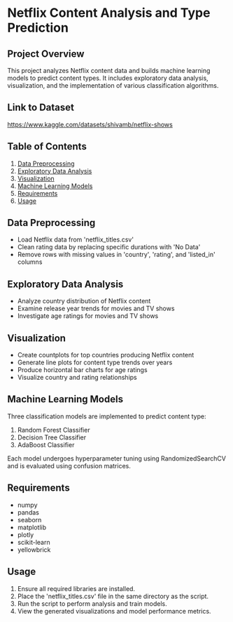 # Netflix Content Analysis and Type Prediction

## Project Overview
This project analyzes Netflix content data and builds machine learning models to predict content types. It includes exploratory data analysis, visualization, and the implementation of various classification algorithms.

## Link to Dataset
https://www.kaggle.com/datasets/shivamb/netflix-shows

## Table of Contents
1. [Data Preprocessing](#data-preprocessing)
2. [Exploratory Data Analysis](#exploratory-data-analysis)
3. [Visualization](#visualization)
4. [Machine Learning Models](#machine-learning-models)
5. [Requirements](#requirements)
6. [Usage](#usage)

## Data Preprocessing
- Load Netflix data from 'netflix_titles.csv'
- Clean rating data by replacing specific durations with 'No Data'
- Remove rows with missing values in 'country', 'rating', and 'listed_in' columns

## Exploratory Data Analysis
- Analyze country distribution of Netflix content
- Examine release year trends for movies and TV shows
- Investigate age ratings for movies and TV shows

## Visualization
- Create countplots for top countries producing Netflix content
- Generate line plots for content type trends over years
- Produce horizontal bar charts for age ratings
- Visualize country and rating relationships

## Machine Learning Models
Three classification models are implemented to predict content type:

1. Random Forest Classifier
2. Decision Tree Classifier
3. AdaBoost Classifier

Each model undergoes hyperparameter tuning using RandomizedSearchCV and is evaluated using confusion matrices.

## Requirements
- numpy
- pandas
- seaborn
- matplotlib
- plotly
- scikit-learn
- yellowbrick

## Usage
1. Ensure all required libraries are installed.
2. Place the 'netflix_titles.csv' file in the same directory as the script.
3. Run the script to perform analysis and train models.
4. View the generated visualizations and model performance metrics.